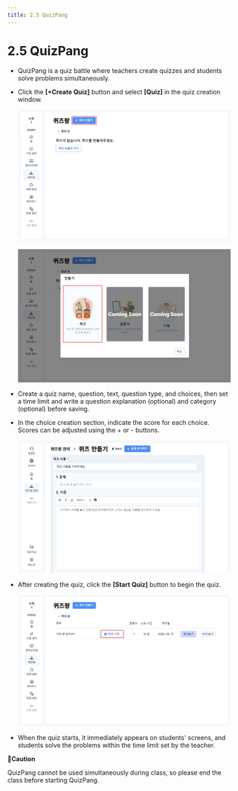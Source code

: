```yaml
---
title: 2.5 QuizPang
---
```


# 2.5 QuizPang

- QuizPang is a quiz battle where teachers create quizzes and students solve problems simultaneously.
- Click the **\[+Create Quiz]** button and select **\[Quiz]** in the quiz creation window.

  ![](/img/tcher_2-5_01.jpg)

  ![](/img/tcher_2-5_02.jpg)

- Create a quiz name, question, text, question type, and choices, then set a time limit and write a question explanation (optional) and category (optional) before saving.
- In the choice creation section, indicate the score for each choice. Scores can be adjusted using the + or - buttons.

  ![](/img/teacher_2-5_03.jpg)

- After creating the quiz, click the **\[Start Quiz]** button to begin the quiz.

  ![](/img/tcher_2-5_07.jpg)

- When the quiz starts, it immediately appears on students' screens, and students solve the problems within the time limit set by the teacher.

**🚨Caution**

QuizPang cannot be used simultaneously during class, so please end the class before starting QuizPang.
